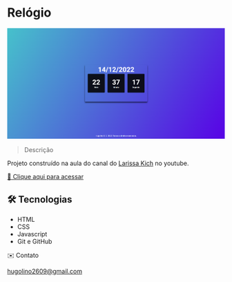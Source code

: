 # Relógio

![preview](./.gitHub/preview_1.png)

> Descrição

Projeto construído na aula do canal do [Larissa Kich](https://youtu.be/Uptu3NrBFBM) no youtube.

[🔗 Clique aqui para acessar](https://hugolinobg.github.io/Relogio)

## 🛠️ Tecnologias

- HTML
- CSS
- Javascript
- Git e GitHub

✉️ Contato

hugolino2609@gmail.com
